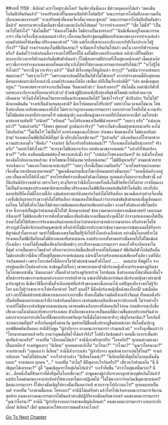 ##บทที่ 1159 : ลิเลียน! ดาราใหญ่ระดับโลก!
วันเดียวกันนั้นเอง
มีข่าวหลุดออกไปแล้ว
‘เพลงธีมโอลิมปิกยืนยันแล้ว!’
‘จางเย่รับหน้าที่ในเพลงเปิดกีฬาโอลิมปิก!’
‘คณะกรรมการโอลิมปิกลงความเห็น เลือกเพลงของจางเย่!’
‘จางเย่รับหน้าที่แทนเจี่ยงฮั่นเวยและซูหาน!’
‘คณะกรรมการโอลิมปิกยืนยันข่าวนี้แล้ว!’
พอบรรดาชาวเน็ตเห็นข่าวนี้ต่างตกตะลึงกันไปหมด!
“อาจารย์จางเหรอ?”
“เชี่ย ไม่มั้ง!”
“เป็นเขาไปได้ยังไง!”
“ฉันไม่เชื่อ!”
“ฉันเองก็ไม่เชื่อ ไม่มีทางเป็นเขาหรอก!”
“ฉันมีเพื่อนอยู่ในคณะกรรมการฯ เห็นว่าเรื่องนี้น่ะแน่นอนแล้วจริงๆ เบื้องบนเปิดประชุมอนุมัติตอบรับเพลงของอาจารย์จางเย่แล้ว แถมยังปล่อยให้เขาขึ้นเวทีร้องเพลงด้วย!”
“เฮ้ย แต่เรื่องที่เขาทะเลาะกับวงการกีฬาใครบ้างจะไม่รู้เรื่อง?”
“นั่นสิ จางเย่จะแสดงในพิธีเปิดเลยนะ? จะทิ่มแทงใจกันเกินไปแล้ว คนในวงการกีฬาจะยอมหรือ? ฉันคิดไว้ว่าเค้กก้อนนี้อาจจะตกไปที่ใครก็ได้ แต่ไม่มีทางตกที่จางเย่แน่ หลังช่วงปีใหม่ที่เขาทะเลาะกับวงการกีฬาจนด่ากันมืดฟ้ามัวดินแล้ว ก็ไม่มีสงครามฝีปากครั้งใหญ่แบบอีกเลย! เช็ดแม่งเอ๊ย คราวนี้อาจารย์จางเอาเพลงแบบไหนมากันวะถึงได้ทำให้ทางคณะกรรมการยอมรับได้น่ะ?”
“จะไปรู้ได้ยังไงล่ะ!”
“คราวนี้วุ่นวายจริงๆ แล้ว!”
“นั่นสิ มีเรื่องสนุกให้ดูอีกแล้ว ฮ่าๆๆๆ!”
“แต่ฉันว่าจางเย่เหมาะสมมากนะ!”
“เพราะอะไร?”
"เพราะหมากล้อมก็ถือเป็นกีฬาไม่ใช่เหรอ? อาจารย์จางตอนนี้คือสุดยอดมือหมากล้อมระดับโลกแล้วนี่ แถมยังร้องเพลงได้อีก เขาขึ้นเวทีก็เป็นเรื่องปกตินี่!"
“เอ้อ พอมีเหตุผลอยู่นะ”
“รองศาสตราจารย์จางจะเปิดโหมด ‘ยึดพาดหัวข่าว’ อีกแล้วเหรอ?”
ทันใดนั้น เหล่านักกีฬาที่เคยทะเลาะกับจางเย่ก็ออกมาประท้วง!
หัวหน้าผู้ฝึกสอนนักปิงปองทีมชาติโพสต์เวยป๋อด้วยความเดือดดาล ‘ทำไมถึงให้ไอ้คนไร้มารยาทนั่นมาร้องเพลงเปิดได้? ไม่เข้าใจจริงๆ!’
นักปิงปอง ‘รับไม่ได้!’
นักแบดมินตัน ‘จางเย่เป็นตัวแทนของชาติ? มีอะไรผิดพลาดไปรึเปล่า!’
แต่ทว่าในเวลาแค่ไม่นาน โค้ชปิงปองก็ลบเวยป๋อของตนเองทิ้งไป ไม่ทราบว่าถูกทางคณะกรรมการฯ บอกกล่าวอะไรหรือไม่
ความจริงไม่ได้มีแต่พวกเขาที่ประหลาดใจ!
แม้แต่ญาติๆ และเพื่อนฝูงของจางเย่ก็ยังไม่อยากจะเชื่อ!
แม่โทรเข้ามาสอบสวนทันที!
"เย่น้อย!"
"ครับแม่"
"แกได้ร้องเพลงเปิดพิธีด้วยเหรอ?"
"เหอะๆ ครับ"
"แน่นอนแล้ว?"
"แน่แล้วครับ"
"ไอ้หยา สุดยอด! ลูกฉันเก่งจริงๆ!"
"เพราะงั้นช่วงนี้ผมยุ่งหน่อยนะครับ คงไม่ได้กลับบ้าน"
"ไม่เป็นไร! ไม่เป็นไร! แกทำงานของแกไปเถอะ ทำเพลง ซ้อมเพลงไป ไม่ต้องกลับมาบ้าน! ร้องเพลงในพิธีเปิดให้ดีที่สุด! นี่เวทีระดับโลกเชียวนะ!"
"รู้แล้วครับ"
หนิงหลันเองก็โทรมาด้วยความประหลาดใจ
"พี่หนิง"
"จางเอ้อร์ นี่เรื่องจริงหรือล้อเล่นน่ะ?"
"เรื่องเพลงโอลิมปิกน่ะเหรอ? จริงครับ"
"เธอทำได้ยังไงน่ะ?"
"พวกเขาไม่มีเพลงจะร้อง เลยต้องมาขอจากผมน่ะ"
"แล้วยังให้เธอร้องด้วย?"
"ครับ สงสัยผมมีเสน่ห์ต้องใจพวกเขาล่ะมั้ง ฮ่าๆ"
"เสน่ห์อะไรของเธอกันหา? อ้อ หนังเรื่องใหม่ของฉันใกล้ออกฉายแล้วนะ ช่วยโฆษณาให้ฉันบนเวยป๋อหน่อยนะ"
"ไม่มีปัญหาครับ"
ตามมาด้วยสายจากเฉินกวง
"เพลงอะไรของนายน่ะสรุป?"
"เหอๆ เรื่องนี้เป็นความลับครับ"
"นายโหดร้ายมากเลยนะ เจี่ยงฮั่นเวยเกลียดนายตายแน่!"
"พูดเหมือนก่อนนี้เขาไม่เกลียดผมอย่างนั้นแหละ"
"ตอนนี้ฉันยังงงอยู่เลย เป็นนายไปได้ยังไงน่ะ!”
สายโทรศัพท์จากเพื่อนยังดังมาไม่หยุด ทุกคนต่างไม่อยากจะเชื่อข่าวนี้ แต่ก็นึกยินดีกับจางเย่ด้วย เพราะใครๆ ต่างก็ทราบว่านี่คือโอกาสครั้งหนึ่งในชีวิตที่หาได้ไม่ง่าย การที่ตนเองได้เป็นตัวแทนของประเทศชาติสามารถขึ้นเวทีร้องเพลงในพิธีเปิดงานแข่งขันกีฬาโอลิมปิก กระทั่งอีกหลายสิบปีก็คงไม่มีโอกาสนี้อีก แม้แต่เหล่าสตาร์คิงสตาร์ควีนยังไม่ได้รับเลือก ขนาดมือเก่าอย่างเจี่ยงฮั่นเวยซึ่งมีเส้นสายกว้างขวางยังไม่ได้รับเลือก ย่อมแสดงให้เห็นแล้วว่าการแข่งขันชิงตำแหน่งนี้ดุเดือดมากแค่ไหน ไม่ใช่สิ่งที่จะได้มาได้ด้วยความนิยมและเส้นสายเพียงอย่างเดียว บางครั้งยังต้องอาศัยโชคอีกด้วย ซึ่งจางเย่เป็นผู้คว้าตำแหน่งนี้ไปได้!
ศึกหมากล้อม!
ข้อความคาดการณ์ทางคณิตศาสตร์!
เดอะแมสก์ซิงเกอร์!
ไม่มีข้อสงสัยว่าการศึกทั้งสามนี้เองที่ผลักดันจางเย่ขึ้นมาถึงจุดนี้ได้!
ถ้าจางเย่แต่งเพลงไม่เป็น ถ้าเขาไม่ได้ใช้ทักษะการร้องเพลงอันน่าตกตะลึงคว้าตำแหน่งราชาหน้ากากมาครอง หรือถ้าเขาไม่ได้ปรากฏตัวในศึกจักรกลกับมนุษยชาติ หรือถ้ายังไม่มีการประกาศว่าข้อความคาดการณ์ของเดลได้รับการพิสูจน์แล้วโดยจางเย่ จนทำให้ชื่อของเขาเริ่มเป็นที่รู้จักไปทั่วโลกบ้างเล็กน้อย อย่างนั้นโอกาสที่จะได้ร้องเพลงในพิธีเปิดก็ย่อมไม่มีทางตกมาที่เขาแน่นอน องค์ประกอบทั้งสามอย่างนั้นขาดไปไม่ได้แม้แต่เรื่องเดียว จางเย่ได้สั่งสมชื่อเสียงเกียรติยศช้าๆ กระทั่งทางคณะกรรมการฯ ตกลงใจที่จะเลือกเขาในที่สุด!
อาจเป็นเพราะโชคช่วย!
หรืออาจการระเบิดชื่อเสียงที่จางเย่ได้สั่งสมมา!
พิธีเปิดกีฬาโอลิมปิกนั้น ไม่ต้องสงสัยว่านี่คือเวทีใหญ่ที่สุดของจางเย่แน่นอน แม้จะมีโอกาสร้องเพลงแค่เพียงครั้งเดียว แต่ก็นับว่าเกินพอแล้ว เพราะโอกาสครั้งนี้คือการโชว์ตัวต่อหน้าคนทั่วทั้งโลก!
……
 
ตอนบ่าย
ที่สตูดิโอ
จางเย่อยู่คนเดียวในห้องทำงาน หาข้อมูลไปเรื่อยๆ เขาพยายามหาตัวนักร้องหญิงที่จะมาร้องเพลงคู่กับเขา ในโลกของเขานั้น ‘ฉันและเธอ’ เป็นหลิวฮวนร้องคู่กับซาร่าห์ ไบรท์แมน ซึ่งทำออกมาได้น่าตื่นตาตื่นใจ สไตล์การร้องของจางเย่แตกต่างจากอาจารย์หลิวฮวน แต่เขาก็ยังต้องการค้นหานักร้องหญิงชาวต่างชาติมาร้องคู่ด้วย มีเพียงวิธีนี้เท่านั้นที่จะดึงเสน่ห์ที่แท้จริงของเพลงนี้ออกมาได้ แต่ปัญหาคือจางเย่ไม่รู้จักใคร และไม่รู้ว่าเขาควรจะไปหาใครด้วย!
โฮส?
มอลลี่?
นี่คือนักร้องหญิงชื่อดังของโลกนี้!
แต่เมื่อคิดแล้ว เขาก็ได้แต่ส่ายหน้าตัดพวกเธอออกจากรายชื่อ ทั้งสองไม่มีความคิดที่จะมาถึงจีนแน่ ทั้งคนหนึ่งยังเป็นศิลปินนอกกรอบและร่ำลือว่าเข้ากับคนได้ยาก เขาย่อมต้องหลีกเลี่ยงดาราประเภทนี้ ไม่ว่าอย่างไรจางเย่ก็ไม่มีทางกล้าเชิญพวกเธอแน่นอน เขาย่อมต้องเลือกทางที่ปลอดภัยไว้ก่อน ก่อนพิจารณาถึงชื่อเสียงความโด่งดังและทักษะการร้องเพลง ตัวเลือกของเขาควรเป็นคนที่มีความชื่นชอบประเทศจีนด้วย แต่การจะหาดาราระดับโลกที่ชื่อชอบประเทศจีนทุกวันนี้นั้นไม่ง่ายดายจริงๆ
เชิญใครมาดีนะ?
ใครกันที่จะเหมาะสมที่สุด?
หารือกันอยู่ครึ่งค่อนวัน สุดท้ายก็มีชื่อหนึ่งปรากฏขึ้นต่อหน้าเขา
ทันใดนั้นประตูออฟฟิศพลันเปิดออก
ฮาฉีฉีรีบพูด "ผู้กำกับจาง ทางคณะกรรมการฯ เร่งมาแล้วค่ะ"
จางจั่วลุกขึ้นแล้วว่า "โทรมาสามสายแล้วครับ ถามว่าคุณตัดสินใจได้แล้วรึยัง? ใกล้ถึงวันซ้อมแล้ว ตอนนี้เวลากระชั้นเข้าทุกทีแล้วนะครับ!"
จางเย่ยิ้ม "เลือกคนได้แล้ว"
ฮาฉีฉีกะพริบตาปริบ "ใครครับ?"
ทุกคนต่างมองมาเป็นตาเดียว!
จางเย่พูดเบาๆ "ลิเลียน"
ทุกคนตกตะลึงไป
"อะไรนะ?"
"ว่าไงนะ?"
"คุณว่าใครนะคะ?"
จางเย่ทวนซ้ำ "ผมบอกว่า ลิเลียน"
ฮาฉีฉีหัวเราะแห้ง "ผู้กำกับจาง คุณล้อพวกเราเล่นใช่ไหม?"
จางเย่กลับบอก "ผมไม่ได้ล้อเล่น"
จางจั่วอ้าปากค้าง "ลิเลียนไหนน่ะ?"
"ลิเลียนที่ดังที่สุดในโลกคนนั้นนั่นแหละ" จางเย่ตอบ
ทุกคน "..."
จางเย่ยิ้ม "ทำไม? มีปัญหาอะไรกันหรือ?"
เสี่ยวหวังปาดเหงื่อ "นี่ นี่เชิญมาได้เหรอคะ?"
อู่อี้ "คุณเชิญดาราใหญ่เกินไปแล้ว!"
จางจั่วยิ้มขื่น "คำว่าใหญ่แค่นั้นเรอะ? นี่น่ะ...คือหนึ่งในยี่สิบดาราที่ดังที่สุดในโลกเชียวนะ!"
คำพูดของผู้กำกับจางหาญกล้าชาญชัยเกินไปแล้ว!
แต่ประโยคต่อมาของจางเย่กลับทำให้พวกเขาไม่อาจปฏิเสธได้ "ไม่ใช่พวกเราจ่ายเงินเชิญมาซะหน่อย? มีคณะกรรมการฯ ก็ให้ทางนั้นเชิญให้ทางนั้นเป็นคนจ่ายสิ พวกเราจะไปกังวลอะไร!"
ทุกคนแทบเป็นลม!
จางเย่ยิ้ม "เอาตามนี้แหละ โทรเถอะ!"
ฮาฉีฉีได้แต่รับคำ แล้วโทรไปแจ้งทางคณะกรรมการจัดงาน
สุดท้าย คนของทางคณะกรรมการได้ยินแล้วต่างมีปฏิกิริยาเหมือนกับพวกเขา!
คนของคณะกรรมการฯ "คุณว่าใครนะ?"
ฮาฉีฉี "ผู้กำกับจางบอกว่าเขาขอเชิญลิเลียนค่ะ"
คนของคณะกรรมการฯ แทบกระอักเลือด!
ลิเลียน?
เชี่ย!
คุณแม่งจะให้พวกเราหมดตัวเรอะไงหา!
 
 
 


[Go To Next Chapter]( ./260.md)